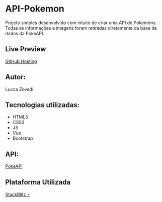 
# API-Pokemon
Projeto simples desenvolvido com intuito de criar uma API de Pokemóns.
Todas as informações e imagens foram retiradas diretamente da base de dados da 
PokeAPI.

## Live Preview
[GitHub Hosting](https://luccazovedi.github.io/API-Pokemon/)

## Autor:
Lucca Zovedi

## Tecnologias utilizadas: 
- HTML5
- CSS3
- JS
- Vue
- Bootstrap

## API: 
[PokeAPI](https://pokeapi.co/)

## Plataforma Utilizada
[StackBlitz ⚡️](https://stackblitz.com/)
